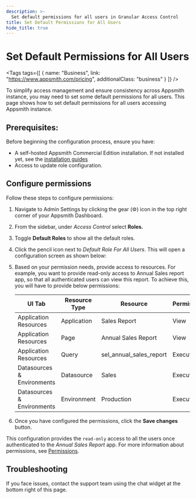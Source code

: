 ```yaml
---
description: >-
  Set default permissions for all users in Granular Access Control
title: Set Default Permissions for All Users
hide_title: true
---
```


<!-- vale off -->

<div className="tag-wrapper">
 <h1>Set Default Permissions for All Users</h1>

<Tags
tags={[
{ name: "Business", link: "https://www.appsmith.com/pricing", additionalClass: "business" }
]}
/>

</div>

<!-- vale on -->

To simplify access management and ensure consistency across Appsmith instance, you may need to set some default permissions for all users. This page shows how to set default permissions for all users accessing Appsmith instance.
 
## Prerequisites:

Before beginning the configuration process, ensure you have:

- A self-hosted Appsmith Commercial Edition installation. If not installed yet, see the [installation guides](/getting-started/setup/installation-guides) 
- Access to update role configuration.

## Configure permissions

Follow these steps to configure permissions:

1. Navigate to Admin Settings by clicking the gear (⚙️) icon in the top right corner of your Appsmith Dashboard.
2. From the sidebar, under *Access Control* select **Roles.**
3. Toggle **Default Roles** to show all the default roles.
4. Click the pencil icon next to _Default Role For All Users_. This will open a configuration screen as shown below:
    <ZoomImage
        src="/img/GAC-Default-roles-for-all-users-configuration.png" 
        alt="Configuration screen for Default Role for All users"
        caption="Configuration screen for Default Role for All users"
    />
5. Based on your permission needs, provide access to resources. For example, you want to provide read-only access to Annual Sales report app, so that all authenticated users can view this report. To achieve this, you will have to provide below permissions:

    | UI Tab| Resource Type | Resource |  Permissions |
    | --- | --- |---|---|
    | Application Resources | Application | Sales Report            | View |
    | Application Resources | Page        | Annual Sales Report     | View |
    | Application Resources | Query       | sel_annual_sales_report | Execute |
    | Datasources & Environments | Datasource | Sales | Execute |
    | Datasources & Environments | Environment | Production | Execute |

6. Once you have configured the permissions, click the **Save changes** button. 

This configuration provides the `read-only` access to all the users once authenticated to the *Annual Sales Report* app. For more information about permissions, see [Permissions](/advanced-concepts/granular-access-control/reference/permissions).

## Troubleshooting

If you face issues, contact the support team using the chat widget at the bottom right of this page.